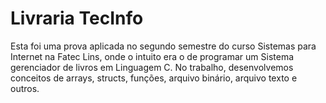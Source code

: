 # Livraria TecInfo
 Esta foi uma prova aplicada no segundo semestre do curso Sistemas para Internet na Fatec Lins, onde o intuito era o de programar um Sistema gerenciador de livros em Linguagem C. No trabalho, desenvolvemos conceitos de arrays, structs, funções, arquivo binário, arquivo texto e outros.
